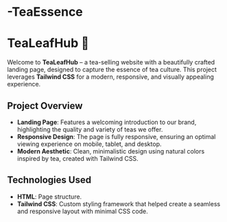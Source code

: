 # -TeaEssence
# TeaLeafHub 🌿

Welcome to **TeaLeafHub** – a tea-selling website with a beautifully crafted landing page, designed to capture the essence of tea culture. This project leverages **Tailwind CSS** for a modern, responsive, and visually appealing experience.

## Project Overview
- **Landing Page**: Features a welcoming introduction to our brand, highlighting the quality and variety of teas we offer.
- **Responsive Design**: The page is fully responsive, ensuring an optimal viewing experience on mobile, tablet, and desktop.
- **Modern Aesthetic**: Clean, minimalistic design using natural colors inspired by tea, created with Tailwind CSS.

## Technologies Used
- **HTML**: Page structure.
- **Tailwind CSS**: Custom styling framework that helped create a seamless and responsive layout with minimal CSS code.
